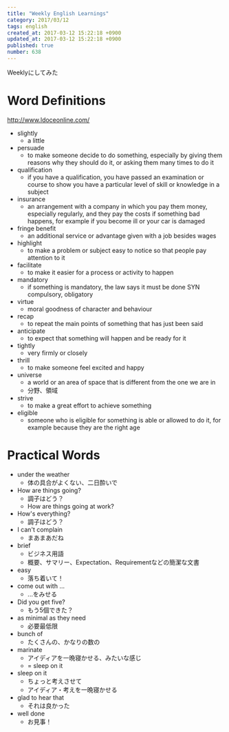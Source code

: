 ```yaml
---
title: "Weekly English Learnings"
category: 2017/03/12
tags: english
created_at: 2017-03-12 15:22:18 +0900
updated_at: 2017-03-12 15:22:18 +0900
published: true
number: 638
---
```


Weeklyにしてみた

# Word Definitions
http://www.ldoceonline.com/

* slightly
    * a little
* persuade
    * to make someone decide to do something, especially by giving them reasons why they should do it, or asking them many times to do it
* qualification
    * if you have a qualification, you have passed an examination or course to show you have a particular level of skill or knowledge in a subject
* insurance
    * an arrangement with a company in which you pay them money, especially regularly, and they pay the costs if something bad happens, for example if you become ill or your car is damaged
* fringe benefit
    * an additional service or advantage given with a job besides wages
* highlight
    * to make a problem or subject easy to notice so that people pay attention to it
* facilitate
    * to make it easier for a process or activity to happen
* mandatory
    * if something is mandatory, the law says it must be done SYN  compulsory, obligatory
* virtue
    * moral goodness of character and behaviour
* recap
    * to repeat the main points of something that has just been said
* anticipate
    * to expect that something will happen and be ready for it
* tightly
    * very firmly or closely
* thrill
    * to make someone feel excited and happy
* universe
    * a world or an area of space that is different from the one we are in
    * 分野、領域
* strive
    * to make a great effort to achieve something
* eligible
    * someone who is eligible for something is able or allowed to do it, for example because they are the right age

# Practical Words
* under the weather
    * 体の具合がよくない、二日酔いで
* How are things going?
    * 調子はどう？
    * How are things going at work?
* How's everything?
    * 調子はどう？
* I can't complain
    * まあまあだね
* brief
    * ビジネス用語
    * 概要、サマリー、Expectation、Requirementなどの簡潔な文書
* easy
    * 落ち着いて！
* come out with ...
    * ...をみせる
* Did you get five?
    * もう5個できた？
* as minimal as they need
    * 必要最低限
* bunch of
    * たくさんの、かなりの数の
* marinate
    * アイディアを一晩寝かせる、みたいな感じ
    * = sleep on it
* sleep on it
    * ちょっと考えさせて
    * アイディア・考えを一晩寝かせる
* glad to hear that
    * それは良かった
* well done
    * お見事！
